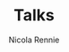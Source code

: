 ---
title: Talks
description: 
author: Nicola Rennie
show_post_thumbnail: true
images:
- featured.png
show_author_byline: false
show_post_date: true
show_post_time: false
type: talk
layout: list 
sidebar: 
  title: 
  description: 
  author: "The R Markdown Team @RStudio"
  text_link_label: Subscribe via RSS
  text_link_url: /talk/index.xml
  show_sidebar_adunit: false 
cascade:
  author: Nicola Rennie
  show_author_byline: true
  show_post_date: true
  show_post_time: true
  show_comments: false 
  sidebar:
    text_link_label: View recent talks
    text_link_url: /talk/
    show_sidebar_adunit: false 
---